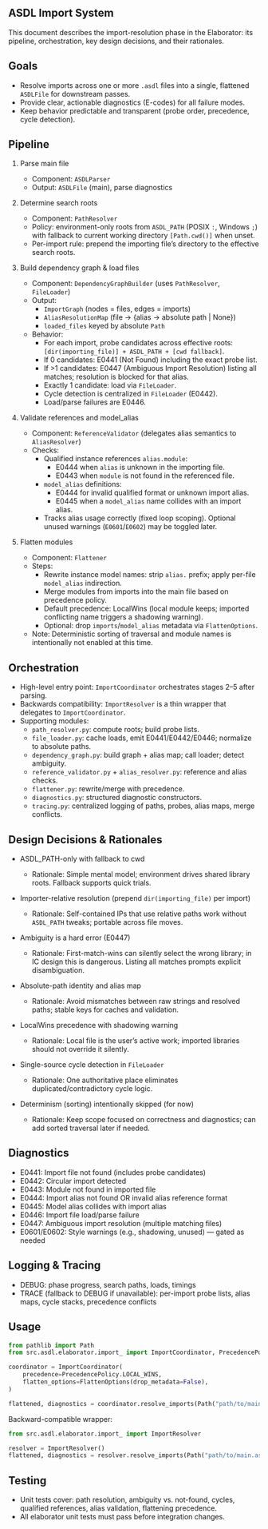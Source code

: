 ## ASDL Import System

This document describes the import-resolution phase in the Elaborator: its pipeline, orchestration, key design decisions, and their rationales.

## Goals
- Resolve imports across one or more `.asdl` files into a single, flattened `ASDLFile` for downstream passes.
- Provide clear, actionable diagnostics (E-codes) for all failure modes.
- Keep behavior predictable and transparent (probe order, precedence, cycle detection).

## Pipeline
1) Parse main file
   - Component: `ASDLParser`
   - Output: `ASDLFile` (main), parse diagnostics

2) Determine search roots
   - Component: `PathResolver`
   - Policy: environment-only roots from `ASDL_PATH` (POSIX `:`, Windows `;`) with fallback to current working directory `[Path.cwd()]` when unset.
   - Per-import rule: prepend the importing file’s directory to the effective search roots.

3) Build dependency graph & load files
   - Component: `DependencyGraphBuilder` (uses `PathResolver`, `FileLoader`)
   - Output:
     - `ImportGraph` (nodes = files, edges = imports)
     - `AliasResolutionMap` (file → {alias → absolute path | None})
     - `loaded_files` keyed by absolute `Path`
   - Behavior:
     - For each import, probe candidates across effective roots: `[dir(importing_file)] + ASDL_PATH + [cwd fallback]`.
     - If 0 candidates: E0441 (Not Found) including the exact probe list.
     - If >1 candidates: E0447 (Ambiguous Import Resolution) listing all matches; resolution is blocked for that alias.
     - Exactly 1 candidate: load via `FileLoader`.
     - Cycle detection is centralized in `FileLoader` (E0442).
     - Load/parse failures are E0446.

4) Validate references and model_alias
   - Component: `ReferenceValidator` (delegates alias semantics to `AliasResolver`)
   - Checks:
     - Qualified instance references `alias.module`:
       - E0444 when `alias` is unknown in the importing file.
       - E0443 when `module` is not found in the referenced file.
     - `model_alias` definitions:
       - E0444 for invalid qualified format or unknown import alias.
       - E0445 when a `model_alias` name collides with an import alias.
     - Tracks alias usage correctly (fixed loop scoping). Optional unused warnings (`E0601`/`E0602`) may be toggled later.

5) Flatten modules
   - Component: `Flattener`
   - Steps:
     - Rewrite instance model names: strip `alias.` prefix; apply per-file `model_alias` indirection.
     - Merge modules from imports into the main file based on precedence policy.
     - Default precedence: LocalWins (local module keeps; imported conflicting name triggers a shadowing warning).
     - Optional: drop `imports`/`model_alias` metadata via `FlattenOptions`.
   - Note: Deterministic sorting of traversal and module names is intentionally not enabled at this time.

## Orchestration
- High-level entry point: `ImportCoordinator` orchestrates stages 2–5 after parsing.
- Backwards compatibility: `ImportResolver` is a thin wrapper that delegates to `ImportCoordinator`.
- Supporting modules:
  - `path_resolver.py`: compute roots; build probe lists.
  - `file_loader.py`: cache loads, emit E0441/E0442/E0446; normalize to absolute paths.
  - `dependency_graph.py`: build graph + alias map; call loader; detect ambiguity.
  - `reference_validator.py` + `alias_resolver.py`: reference and alias checks.
  - `flattener.py`: rewrite/merge with precedence.
  - `diagnostics.py`: structured diagnostic constructors.
  - `tracing.py`: centralized logging of paths, probes, alias maps, merge conflicts.

## Design Decisions & Rationales
- ASDL_PATH-only with fallback to cwd
  - Rationale: Simple mental model; environment drives shared library roots. Fallback supports quick trials.

- Importer-relative resolution (prepend `dir(importing_file)` per import)
  - Rationale: Self-contained IPs that use relative paths work without `ASDL_PATH` tweaks; portable across file moves.

- Ambiguity is a hard error (E0447)
  - Rationale: First-match-wins can silently select the wrong library; in IC design this is dangerous. Listing all matches prompts explicit disambiguation.

- Absolute-path identity and alias map
  - Rationale: Avoid mismatches between raw strings and resolved paths; stable keys for caches and validation.

- LocalWins precedence with shadowing warning
  - Rationale: Local file is the user’s active work; imported libraries should not override it silently.

- Single-source cycle detection in `FileLoader`
  - Rationale: One authoritative place eliminates duplicated/contradictory cycle logic.

- Determinism (sorting) intentionally skipped (for now)
  - Rationale: Keep scope focused on correctness and diagnostics; can add sorted traversal later if needed.

## Diagnostics
- E0441: Import file not found (includes probe candidates)
- E0442: Circular import detected
- E0443: Module not found in imported file
- E0444: Import alias not found OR invalid alias reference format
- E0445: Model alias collides with import alias
- E0446: Import file load/parse failure
- E0447: Ambiguous import resolution (multiple matching files)
- E0601/E0602: Style warnings (e.g., shadowing, unused) — gated as needed

## Logging & Tracing
- DEBUG: phase progress, search paths, loads, timings
- TRACE (fallback to DEBUG if unavailable): per-import probe lists, alias maps, cycle stacks, precedence conflicts

## Usage
```python
from pathlib import Path
from src.asdl.elaborator.import_ import ImportCoordinator, PrecedencePolicy, FlattenOptions

coordinator = ImportCoordinator(
    precedence=PrecedencePolicy.LOCAL_WINS,
    flatten_options=FlattenOptions(drop_metadata=False),
)

flattened, diagnostics = coordinator.resolve_imports(Path("path/to/main.asdl"))
```

Backward-compatible wrapper:
```python
from src.asdl.elaborator.import_ import ImportResolver

resolver = ImportResolver()
flattened, diagnostics = resolver.resolve_imports(Path("path/to/main.asdl"))
```

## Testing
- Unit tests cover: path resolution, ambiguity vs. not-found, cycles, qualified references, alias validation, flattening precedence.
- All elaborator unit tests must pass before integration changes.


